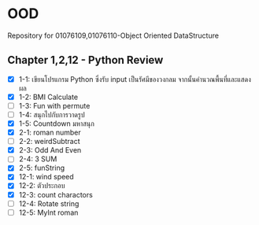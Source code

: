 # OOD
Repository for 01076109,01076110-Object Oriented DataStructure

## Chapter 1,2,12 - Python Review
- [X] 1-1: เขียนโปรแกรม Python ซึ่งรับ input เป็นรัศมีของวงกลม จากนั้นคำนวณพื้นที่และแสดงผล
- [X] 1-2: BMI Calculate
- [ ] 1-3: Fun with permute
- [ ] 1-4: สนุกไปกับการวาดรูป
- [X] 1-5: Countdown มหาสนุก
- [X] 2-1: roman number
- [ ] 2-2: weirdSubtract
- [X] 2-3: Odd And Even
- [ ] 2-4: 3 SUM
- [X] 2-5: funString
- [X] 12-1: wind speed
- [X] 12-2: ตัวประกอบ
- [X] 12-3: count charactors
- [ ] 12-4: Rotate string
- [ ] 12-5: MyInt roman
